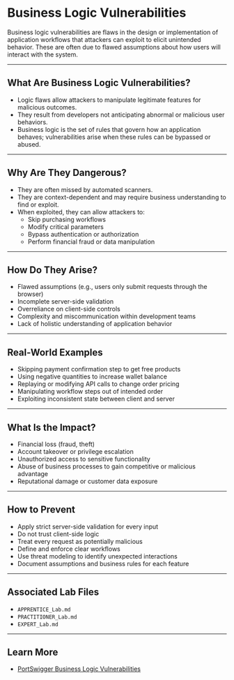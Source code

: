 # Business Logic Vulnerabilities

Business logic vulnerabilities are flaws in the design or implementation of application workflows that attackers can exploit to elicit unintended behavior. These are often due to flawed assumptions about how users will interact with the system.

---

## What Are Business Logic Vulnerabilities?

- Logic flaws allow attackers to manipulate legitimate features for malicious outcomes.
- They result from developers not anticipating abnormal or malicious user behaviors.
- Business logic is the set of rules that govern how an application behaves; vulnerabilities arise when these rules can be bypassed or abused.

---

## Why Are They Dangerous?

- They are often missed by automated scanners.
- They are context-dependent and may require business understanding to find or exploit.
- When exploited, they can allow attackers to:
  - Skip purchasing workflows
  - Modify critical parameters
  - Bypass authentication or authorization
  - Perform financial fraud or data manipulation

---

## How Do They Arise?

- Flawed assumptions (e.g., users only submit requests through the browser)
- Incomplete server-side validation
- Overreliance on client-side controls
- Complexity and miscommunication within development teams
- Lack of holistic understanding of application behavior

---

## Real-World Examples

- Skipping payment confirmation step to get free products
- Using negative quantities to increase wallet balance
- Replaying or modifying API calls to change order pricing
- Manipulating workflow steps out of intended order
- Exploiting inconsistent state between client and server

---

## What Is the Impact?

- Financial loss (fraud, theft)
- Account takeover or privilege escalation
- Unauthorized access to sensitive functionality
- Abuse of business processes to gain competitive or malicious advantage
- Reputational damage or customer data exposure

---

## How to Prevent

- Apply strict server-side validation for every input
- Do not trust client-side logic
- Treat every request as potentially malicious
- Define and enforce clear workflows
- Use threat modeling to identify unexpected interactions
- Document assumptions and business rules for each feature

---

## Associated Lab Files

- `APPRENTICE_Lab.md`
- `PRACTITIONER_Lab.md`
- `EXPERT_Lab.md`

---

## Learn More

- [PortSwigger Business Logic Vulnerabilities](https://portswigger.net/web-security/logic-flaws)

